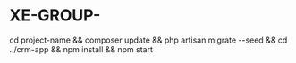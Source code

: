 # XE-GROUP-
cd project-name && 
composer update && 
php artisan migrate --seed &&
cd ../crm-app && 
npm install && 
npm start
